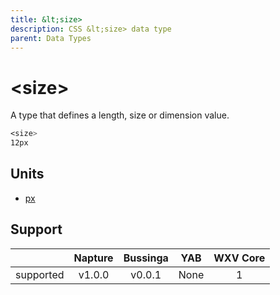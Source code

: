 ```yaml
---
title: &lt;size>
description: CSS &lt;size> data type
parent: Data Types
---
```

# \<size>

A type that defines a length, size or dimension value.

```css
<size>
12px
```

## Units

- [px](../units/px.md)

## Support

|           | Napture                  | Bussinga                 | YAB                    | WXV Core            |
| --------- | :----------------------: | :----------------------: | :--------------------: | :-----------------: |
| supported | <span full>v1.0.0</span> | <span full>v0.0.1</span> | <span none>None</span> | <span full>1</span> |
